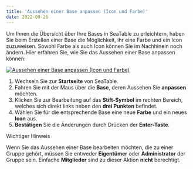 ```yaml
---
title: 'Aussehen einer Base anpassen (Icon und Farbe)'
date: 2022-09-26
---
```


Um Ihnen die Übersicht über Ihre Bases in SeaTable zu erleichtern, haben Sie beim Erstellen einer Base die Möglichkeit, ihr eine Farbe und ein Icon zuzuweisen. Sowohl Farbe als auch Icon können Sie im Nachhinein noch ändern. Hier erfahren Sie, wie Sie das Aussehen einer Base anpassen können:

[![Aussehen einer Base anpassen (Icon und Farbe)](/change-the-look-of-a-base-3.gif)](/change-the-look-of-a-base-3.gif)

1. Wechseln Sie zur **Startseite** von SeaTable.
2. Fahren Sie mit der Maus über die **Base**, deren Aussehen Sie **anpassen** möchten.
3. Klicken Sie zur Bearbeitung auf das **Stift-Symbol** im rechten Bereich, welches sich direkt links neben den **drei Punkten** befindet.
4. Wählen Sie für die entsprechende Base eine neue **Farbe** und ein neues **Icon** aus.
5. **Bestätigen** Sie die Änderungen durch Drücken der **Enter-Taste**.

Wichtiger Hinweis

Wenn Sie das Aussehen einer Base bearbeiten möchten, die zu einer Gruppe gehört, müssen Sie entweder **Eigentümer** oder **Administrator** der Gruppe sein. Einfache **Mitglieder** sind zu dieser Aktion **nicht** berechtigt.
